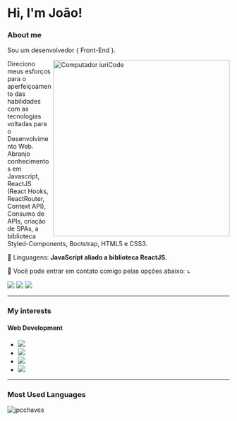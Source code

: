 # Hi, I'm João!

### About me

Sou um desenvolvedor { Front-End }.

<img src="https://raw.githubusercontent.com/MicaelliMedeiros/micaellimedeiros/master/image/computer-illustration.png" min-width="400px" max-width="400px" width="400px" align="right" alt="Computador iuriCode">

<p align="left"> 
  Direciono meus esforços para o aperfeiçoamento das habilidades com as tecnologias voltadas para o Desenvolvimento Web. Abranjo conhecimentos em Javascript, ReactJS (React Hooks, ReactRouter, Context API), Consumo de APIs, criação de SPAs, a biblioteca Styled-Components, Bootstrap, HTML5 e CSS3.
</p>

<p align="left">
  🦄 Linguagens: <strong>JavaScript aliado a biblioteca ReactJS.</strong>
</p>

<p align="left">
  💌 Você pode entrar em contato comigo pelas opções abaixo: ⤵️
</p>

<p align="left">
  <a href="https://linkedin.com/in/joaopaulo-chaves" alt="Linkedin">
  <img src="https://img.shields.io/badge/-Linkedin-0e76a8?style=flat-square&logo=Linkedin&logoColor=white&link=LINK-DO-SEU-LINKEDIN" /></a>

  <a href="mailto:jpcchaves@outlook.com" alt="email">
  <img src="https://img.shields.io/badge/-Outlook-blue"/></a>


  <a href="https://www.instagram.com/jp.chaves_/" alt="Instagram">
  <img src="https://img.shields.io/badge/-Instagram-DF0174?style=flat-square&labelColor=DF0174&logo=instagram&logoColor=white&link=LINK-DO-SEU-INSTAGRAM"/></a>
</p>  

<hr/>

### My interests
  #### Web Development
- <img src="https://img.shields.io/badge/React-20232A?style=for-the-badge&logo=react&logoColor=61DAFB"/>
- <img src="https://img.shields.io/badge/JavaScript-F7DF1E?style=for-the-badge&logo=javascript&logoColor=black">
- <img src="https://img.shields.io/badge/HTML5-E34F26?style=for-the-badge&logo=html5&logoColor=white"/>
- <img src="https://img.shields.io/badge/CSS3-1572B6?style=for-the-badge&logo=css3&logoColor=white"/>

<hr/>
    
### Most Used Languages
<p><img align="center" src="https://github-readme-stats.vercel.app/api/top-langs?username=jpcchaves&show_icons=true&theme=dracula&locale=en&layout=compact" alt="jpcchaves" /></p>

